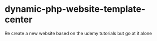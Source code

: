 # dynamic-php-website-template-center
Re create a new website based on the udemy tutorials but go at it alone
